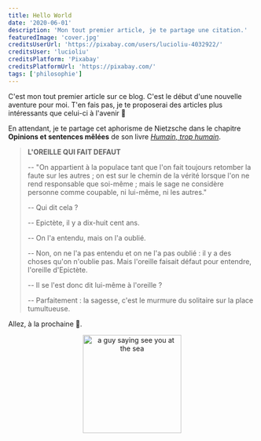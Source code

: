 ```yaml
---
title: Hello World
date: '2020-06-01'
description: 'Mon tout premier article, je te partage une citation.'
featuredImage: 'cover.jpg'
creditsUserUrl: 'https://pixabay.com/users/lucioliu-4032922/'
creditsUser: 'lucioliu'
creditsPlatform: 'Pixabay'
creditsPlatformUrl: 'https://pixabay.com/'
tags: ['philosophie']
---
```


C'est mon tout premier article sur ce blog. C'est le début d'une nouvelle aventure pour moi. T'en fais pas, je te proposerai des articles plus intéressants que celui-ci à l'avenir <span role="img" aria-label="poing">&#128074;</span>

En attendant, je te partage cet aphorisme de Nietzsche dans le chapitre **Opinions et sentences mêlées** de son livre <a href="https://fr.wikipedia.org/wiki/Humain,_trop_humain" target="_blank" rel="noopener noreferrer">_Humain, trop humain_</a>.

> **L'OREILLE QUI FAIT DEFAUT**
>
> -- "On appartient à la populace tant que l'on fait toujours retomber la faute sur les autres ; on est sur le chemin de la vérité lorsque l'on ne rend responsable que soi-même ; mais le sage ne considère personne comme coupable, ni lui-même, ni les autres."
>
> -- Qui dit cela ?
>
> -- Epictète, il y a dix-huit cent ans.
>
> -- On l'a entendu, mais on l'a oublié.
>
> -- Non, on ne l'a pas entendu et on ne l'a pas oublié : il y a des choses qu'on n'oublie pas. Mais l'oreille faisait défaut pour entendre, l'oreille d'Epictète.
>
> -- Il se l'est donc dit lui-même à l'oreille ?
>
> -- Parfaitement : la sagesse, c'est le murmure du solitaire sur la place tumultueuse.

Allez, à la prochaine <span>&#128075;</span>.

<div style="text-align:center;">
<img width="200" alt="a guy saying see you at the sea" src="./sea-ya.gif" />
</div>
